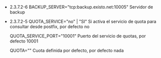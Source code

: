 - 2.3.7.2-6
    BACKUP_SERVER="tcp:backup.existo.net:10005"
    Servidor de backup
    
- 2.3.7.2-5
    QUOTA_SERVICE="no" | "SI"
    Si activa el servicio de quota para consultar desde postfix, por defecto no

    QUOTA_SERVICE_PORT="10001"
    Puerto del servicio de quotas, por defecto 10001

    QUOTA=""
    Cuota definida por defecto, por defecto nada